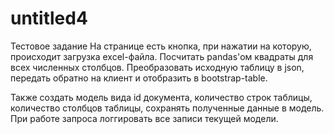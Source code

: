 # untitled4
Тестовое задание
На странице есть кнопка, при нажатии на которую, происходит загрузка excel-файла.
Посчитать pandas'ом квадраты для всех численных столбцов.
Преобразовать исходную таблицу в json, передать обратно на клиент и отобразить в bootstrap-table.

Также создать модель вида id документа, количество строк таблицы, количество столбцов таблицы, сохранять полученные данные в модель.
При работе запроса логгировать все записи текущей модели.
